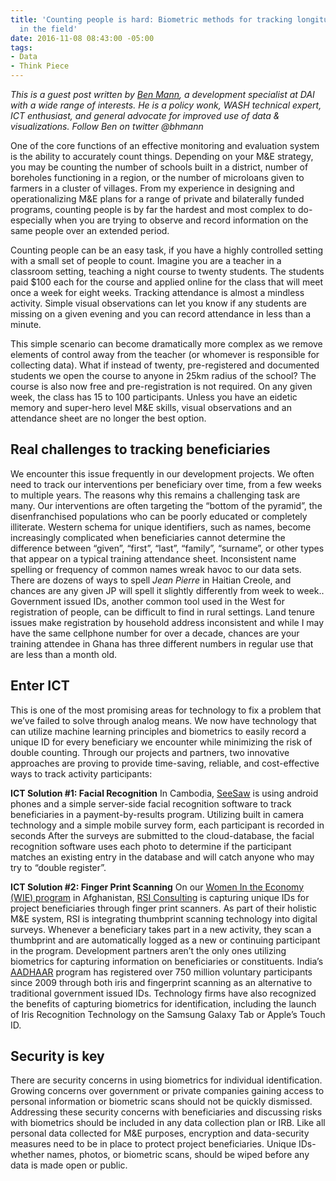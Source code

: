 ```yaml
---
title: 'Counting people is hard: Biometric methods for tracking longitudinal beneficiaries
  in the field'
date: 2016-11-08 08:43:00 -05:00
tags:
- Data
- Think Piece
---
```


*This is a guest post written by [Ben Mann](https://dai.com/who-we-are/our-team/ben-mann), a development specialist at DAI with a wide range of interests. He is a policy wonk, WASH technical expert, ICT enthusiast, and general advocate for improved use of data & visualizations. Follow Ben on twitter @bhmann*

One of the core functions of an effective monitoring and evaluation system is the ability to accurately count things. Depending on your M&E strategy, you may be counting the number of schools built in a district, number of boreholes functioning in a region, or the number of microloans given to farmers in a cluster of villages. From my experience in designing and operationalizing M&E plans for a range of private and bilaterally funded programs, counting people is by far the hardest and most complex to do- especially when you are trying to observe and record information on the same people over an extended period.

Counting people can be an easy task, if you have a highly controlled setting with a small set of people to count. Imagine you are a teacher in a classroom setting, teaching a night course to twenty students. The students paid $100 each for the course and applied online for the class that will meet once a week for eight weeks. Tracking attendance is almost a mindless activity. Simple visual observations can let you know if any students are missing on a given evening and you can record attendance in less than a minute.

This simple scenario can become dramatically more complex as we remove elements of control away from the teacher (or whomever is responsible for collecting data). What if instead of twenty, pre-registered and documented students we open the course to anyone in 25km radius of the school? The course is also now free and pre-registration is not required. On any given week, the class has 15 to 100 participants. Unless you have an eidetic memory and super-hero level M&E skills, visual observations and an attendance sheet are no longer the best option.

## Real challenges to tracking beneficiaries

We encounter this issue frequently in our development projects. We often need to track our interventions per beneficiary over time, from a few weeks to multiple years. The reasons why this remains a challenging task are many.  Our interventions are often targeting the “bottom of the pyramid”, the disenfranchised populations who can be poorly educated or completely illiterate. Western schema for unique identifiers, such as names, become increasingly complicated when beneficiaries cannot determine the difference between “given”, “first”, “last”, “family”, “surname”, or other types that appear on a typical training attendance sheet. Inconsistent name spelling or frequency of common names wreak havoc to our data sets. There are dozens of ways to spell <i>Jean Pierre</i> in Haitian Creole, and chances are any given JP will spell it slightly differently from week to week.. Government issued IDs, another common tool used in the West for registration of people, can be difficult to find in rural settings. Land tenure issues make registration by household address inconsistent and while I may have the same cellphone number for over a decade, chances are your training attendee in Ghana has three different numbers in regular use that are less than a month old.

## Enter ICT

This is one of the most promising areas for technology to fix a problem that we’ve failed to solve through analog means. We now have technology that can utilize machine learning principles and biometrics to easily record a unique ID for every beneficiary we encounter while minimizing the risk of double counting. Through our projects and partners, two innovative approaches are proving to provide time-saving, reliable, and cost-effective ways to track activity participants:

**ICT Solution #1: Facial Recognition**
In Cambodia, <a href=”http://www.greenseesaw.com”>SeeSaw</a> is using android phones and a simple server-side facial recognition software to track beneficiaries in a payment-by-results program. Utilizing built in camera technology and a simple mobile survey form, each participant is recorded in seconds After the surveys are submitted to the cloud-database, the facial recognition software uses each photo to determine if the participant matches an existing entry in the database and will catch anyone who may try to “double register”.

**ICT Solution #2: Finger Print Scanning**
On our <a href=http://dai.com/our-work/projects/afghanistan%E2%80%94promote-women-economy-wie>Women In the Economy (WIE) program</a> in Afghanistan, <a href=”www.rsiafghanistan.com/index.php’>RSI Consulting</a> is capturing unique IDs for project beneficiaries through finger print scanners. As part of their holistic M&E system, RSI is integrating thumbprint scanning technology into digital surveys. Whenever a beneficiary takes part in a new activity, they scan a thumbprint and are automatically logged as a new or continuing participant in the program.
Development partners aren’t the only ones utilizing biometrics for capturing information on beneficiaries or constituents. India’s <a href=”http://www.innovationiseverywhere.com/this-is-aadhaar-indias-750-million-biometric-and-online-identity-database-and-its-future-as-an-ecosystem-of-innovation“>AADHAAR</a> program has registered over 750 million voluntary participants since 2009 through both iris and fingerprint scanning as an alternative to traditional government issued IDs. Technology firms have also recognized the benefits of capturing biometrics for identification, including the launch of Iris Recognition Technology on the Samsung Galaxy Tab or Apple’s Touch ID.

## Security is key

There are security concerns in using biometrics for individual identification. Growing concerns over government or private companies gaining access to personal information or biometric scans should not be quickly dismissed. Addressing these security concerns with beneficiaries and discussing risks with biometrics should be included in any data collection plan or IRB. Like all personal data collected for M&E purposes, encryption and data-security measures need to be in place to protect project beneficiaries. Unique IDs- whether names, photos, or biometric scans, should be wiped before any data is made open or public.